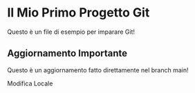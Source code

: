 # Il Mio Primo Progetto Git

Questo è un file di esempio per imparare Git!

## Aggiornamento Importante
Questo è un aggiornamento fatto direttamente nel branch main!

Modifica Locale
